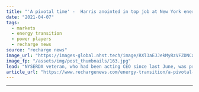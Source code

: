 ```yaml
---
title: "'A pivotal time' -  Harris anointed in top job at New York energy development body"
date: "2021-04-07"
tags: 
  - markets
  - energy transition
  - power players
  - recharge news
source: "recharge news"
image_url: "https://images-global.nhst.tech/image/RXl3aEJJekMyRzVFZDNCaXp4cGNNcDNrUm5xcTJjazVkK1VGZEdvazY2UT0=/nhst/binary/0d76c2da60dff160b268ba9337e2b0e1"
image_fp: "/assets/img/post_thumbnails/163.jpg"
lead: "NYSERDA veteran, who had been acting CEO since last June, was previously in change of large-scale renewables unit"
article_url: "https://www.rechargenews.com/energy-transition/a-pivotal-time-harris-anointed-in-top-job-at-new-york-energy-development-body/2-1-992299"
---
```


---
